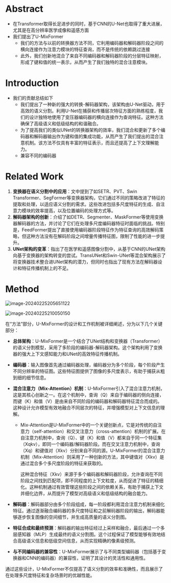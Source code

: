# Abstract

- 在Transformer取得长足进步的同时，基于CNN的U-Net也取得了重大进展，尤其是在高分辨率医学成像和遥感方面
- 我们提出了U-MixFormer
  - 我们的方法与以前的转换器方法不同，它利用编码器和解码器阶段之间的横向连接作为注意力模块的特征查询，而不是传统的依赖跳过连接
  - 此外，我们创新地混合了来自不同编码器和解码器阶段的分层特征映射，形成了键和值的统一表示，从而产生了我们独特的混合注意模块。

# Introduction

- 我们的贡献总结如下
  - 我们提出了一种新的强大的转换-解码器架构，该架构由U-Net驱动，用于高效的语义分割。利用U-Net在捕获和传播层次特征方面的熟练程度，我们的设计独特地使用了变压器编码器的横向连接作为查询特征。这种方法确保了高级语义和低级结构的和谐融合。
  - 为了提高我们的类似UNet的转换器架构的效率，我们混合和更新了多个编码器和解码器输出作为键和值的集成功能，从而产生了我们提出的混合注意机制。该方法不仅具有丰富的特征表示，而且还提高了上下文理解能力。
  - 兼容不同的编码器

# Related Work

1. **变换器在语义分割中的应用**：文中提到了如SETR、PVT、Swin Transformer、SegFormer等变换器架构，它们通过不同的策略改进了特征的提取和处理，以适应语义分割的需求。这些改进包括多尺度特征的生成、自注意力模块的效率提高，以及位置编码的处理方式等。
2. **解码器架构的创新**：介绍了如DETR、Segmenter、MaskFormer等使用变换器解码器的方法，并讨论了它们在处理多尺度编码器特征时面临的挑战。特别是，FeedFormer提出了直接使用编码器阶段特征作为特征查询的高效解码策略，但这种方法没有在解码阶段之间增量传播特征图，限制了性能的进一步提升。
3. **UNet架构的变革**：指出了在医学和遥感图像分割中，从基于CNN的UNet架构向基于变换器的架构转变的尝试。TransUNet和Swin-UNet等混合架构展示了将变换器技术整合进UNet架构的潜力，但同时也指出了现有方法在解码器设计和特征传播机制上的不足。

# Method

![image-20240225205651122](https://pj-typora.oss-cn-shanghai.aliyuncs.com/image-20240225205651122.png)



![image-20240225210050150](https://pj-typora.oss-cn-shanghai.aliyuncs.com/image-20240225210050150.png)

在“方法”部分，U-MixFormer的设计和工作机制被详细阐述，分为以下几个关键部分：

- **总体架构**：U-MixFormer是一个结合了UNet结构和变换器（Transformer）的语义分割模型，采用了多阶段的编码器-解码器架构。这个架构利用了变换器的强大上下文感知能力和UNet的高效特征传播机制。

- **编码器**：输入图像首先通过编码器处理，编码器分为多个阶段，每个阶段产生不同分辨率的特征图。这些特征图提供了图像的多尺度表示，有助于捕获从粗到细的细节信息。

- **混合注意力（Mix-Attention）机制**：U-MixFormer引入了混合注意力机制，这是其核心创新之一。在这个机制中，查询（Q）来自于编码器的侧向连接，而键（K）和值（V）是由来自不同阶段的编码器和解码器特征混合而成的。这种设计允许模型有效地融合不同层次的特征，并增强模型对上下文信息的理解。

  - Mix-Attention是U-MixFormer中的一个关键创新点，它是对传统的自注意力（self-attention）和交叉注意力（cross-attention）机制的扩展。在自注意力机制中，查询（Q）、键（K）和值（V）都来自于同一个特征集（Xqkv），即同一个编码器/解码器阶段。而在交叉注意力机制中，查询（Xq）和键值对（Xkv）分别来自不同的源。U-MixFormer的混合注意力机制（Mix-Attention）则采用了一种创新的方法，其中键值对（Xkv）是通过混合多个多尺度阶段的特征来获取的。

    这种混合特征（Xkv）来源于多个编码器和解码器阶段，允许查询在不同阶段之间找到匹配项，即不同程度的上下文粒度，从而促进了特征的精细化。这种机制通过有效管理这些阶段之间的依赖关系，有助于捕获上下文并细化边界，从而提升了模型对高级语义和低级结构的融合能力。

- **解码器**：解码器部分由多个阶段组成，每一阶段都利用混合注意力机制来细化特征。通过逐渐融合编码器的多尺度特征和之前解码器阶段的输出，解码器能够逐步恢复图像的空间细节，并生成高质量的语义分割图。

- **特征合成和最终预测**：解码器的输出特征经过上采样和融合，最后通过一个多层感知器（MLP）生成最终的语义分割图。这个过程保证了模型能够有效地结合高级语义信息和低级空间信息，从而实现精确的像素级预测。

- **与不同编码器的兼容性**：U-MixFormer展示了与不同类型编码器（包括基于变换器和CNN的编码器）的兼容性，证明了其设计的灵活性和通用性。

通过这些设计，U-MixFormer不仅提高了语义分割的效率和准确性，而且展示了在处理多尺度特征和复杂场景时的优越性能。